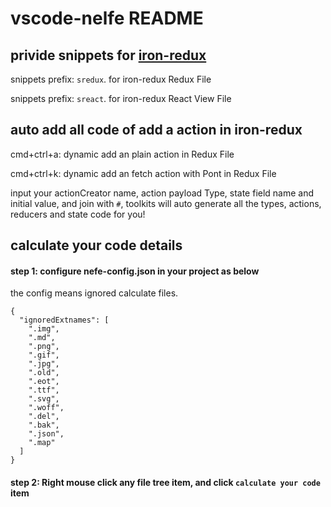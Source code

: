 # vscode-nelfe README

## privide snippets for [iron-redux](https://github.com/nefe/iron-redux)

snippets prefix: `sredux`. for iron-redux Redux File

snippets prefix: `sreact`. for iron-redux React View File

## auto add all code of add a action in iron-redux

cmd+ctrl+a: dynamic add an plain action in Redux File

cmd+ctrl+k: dynamic add an fetch action with Pont in Redux File

input your actionCreator name, action payload Type, state field name and initial value, and join with `#`, toolkits will auto generate all the types, actions, reducers and state code for you!

## calculate your code details

#### step 1: configure nefe-config.json in your project as below

the config means ignored calculate files.

```
{
  "ignoredExtnames": [
    ".img",
    ".md",
    ".png",
    ".gif",
    ".jpg",
    ".old",
    ".eot",
    ".ttf",
    ".svg",
    ".woff",
    ".del",
    ".bak",
    ".json",
    ".map"
  ]
}
```

#### step 2: Right mouse click any file tree item, and click `calculate your code` item
